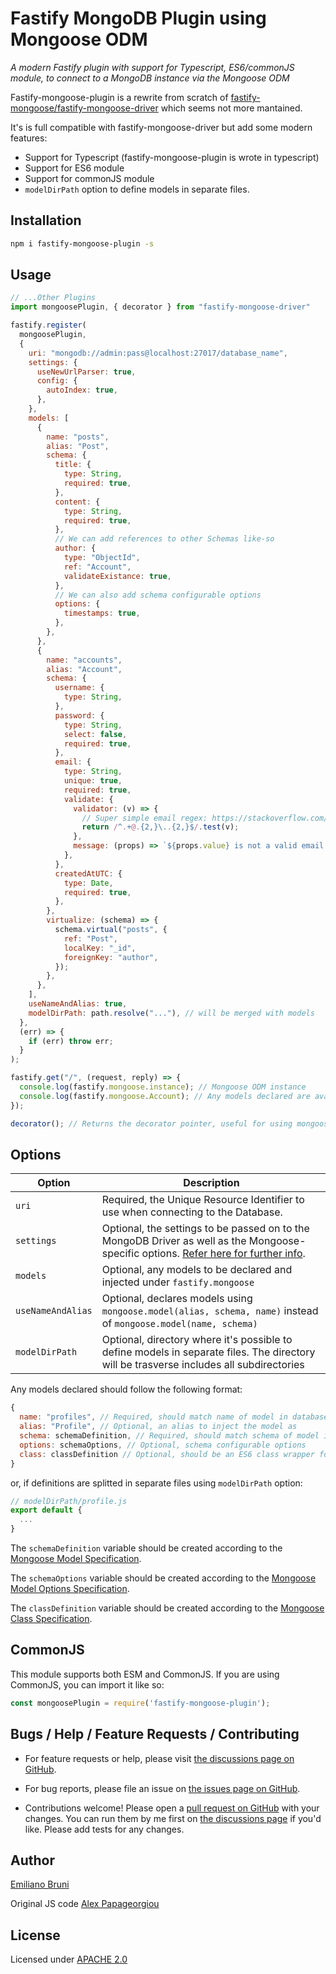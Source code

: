 # Fastify MongoDB Plugin using Mongoose ODM

_A modern Fastify plugin with support for Typescript, ES6/commonJS module, to connect to a MongoDB instance via the Mongoose ODM_

Fastify-mongoose-plugin is a rewrite from scratch of [fastify-mongoose/fastify-mongoose-driver](/alex-ppg/fastify-mongoose) which seems not more mantained.

It's is full compatible with fastify-mongoose-driver but add some modern features:

* Support for Typescript (fastify-mongoose-plugin is wrote in typescript)
* Support for ES6 module
* Support for commonJS module
* `modelDirPath` option to define models in separate files.

## Installation

```bash
npm i fastify-mongoose-plugin -s
```

## Usage

```javascript
// ...Other Plugins
import mongoosePlugin, { decorator } from "fastify-mongoose-driver"

fastify.register(
  mongoosePlugin,
  {
    uri: "mongodb://admin:pass@localhost:27017/database_name",
    settings: {
      useNewUrlParser: true,
      config: {
        autoIndex: true,
      },
    },
    models: [
      {
        name: "posts",
        alias: "Post",
        schema: {
          title: {
            type: String,
            required: true,
          },
          content: {
            type: String,
            required: true,
          },
          // We can add references to other Schemas like-so
          author: {
            type: "ObjectId",
            ref: "Account",
            validateExistance: true,
          },
          // We can also add schema configurable options
          options: {
            timestamps: true,
          },
        },
      },
      {
        name: "accounts",
        alias: "Account",
        schema: {
          username: {
            type: String,
          },
          password: {
            type: String,
            select: false,
            required: true,
          },
          email: {
            type: String,
            unique: true,
            required: true,
            validate: {
              validator: (v) => {
                // Super simple email regex: https://stackoverflow.com/a/4964763/7028187
                return /^.+@.{2,}\..{2,}$/.test(v);
              },
              message: (props) => `${props.value} is not a valid email!`,
            },
          },
          createdAtUTC: {
            type: Date,
            required: true,
          },
        },
        virtualize: (schema) => {
          schema.virtual("posts", {
            ref: "Post",
            localKey: "_id",
            foreignKey: "author",
          });
        },
      },
    ],
    useNameAndAlias: true,
    modelDirPath: path.resolve("..."), // will be merged with models
  },
  (err) => {
    if (err) throw err;
  }
);

fastify.get("/", (request, reply) => {
  console.log(fastify.mongoose.instance); // Mongoose ODM instance
  console.log(fastify.mongoose.Account); // Any models declared are available here
});

decorator(); // Returns the decorator pointer, useful for using mongoose in seperate files
```

## Options

| Option            | Description                                                                                                                                                                                           |
| ----------------- | ----------------------------------------------------------------------------------------------------------------------------------------------------------------------------------------------------- |
| `uri`             | Required, the Unique Resource Identifier to use when connecting to the Database.                                                                                                                      |
| `settings`        | Optional, the settings to be passed on to the MongoDB Driver as well as the Mongoose-specific options. [Refer here for further info](https://mongoosejs.com/docs/api.html#mongoose_Mongoose-connect). |
| `models`          | Optional, any models to be declared and injected under `fastify.mongoose`                                                                                                                             |
| `useNameAndAlias` | Optional, declares models using `mongoose.model(alias, schema, name)` instead of `mongoose.model(name, schema)`                                                                                       |
| `modelDirPath` | Optional, directory where it's possible to define models in separate files. The directory will be trasverse includes all subdirectories

Any models declared should follow the following format:

```javascript
{
  name: "profiles", // Required, should match name of model in database
  alias: "Profile", // Optional, an alias to inject the model as
  schema: schemaDefinition, // Required, should match schema of model in database,
  options: schemaOptions, // Optional, schema configurable options
  class: classDefinition // Optional, should be an ES6 class wrapper for the model
}
```

or, if definitions are splitted in separate files using `modelDirPath` option:
```javascript
// modelDirPath/profile.js
export default {
  ...
}
```

The `schemaDefinition` variable should be created according to the [Mongoose Model Specification](https://mongoosejs.com/docs/schematypes.html).

The `schemaOptions` variable should be created according to the [Mongoose Model Options Specification](https://mongoosejs.com/docs/guide.html#options).

The `classDefinition` variable should be created according to the [Mongoose Class Specification](https://mongoosejs.com/docs/4.x/docs/advanced_schemas.html).

## CommonJS

This module supports both ESM and CommonJS. If you are using CommonJS, you can import it like so:

```js
const mongoosePlugin = require('fastify-mongoose-plugin');
```

## Bugs / Help / Feature Requests / Contributing

* For feature requests or help, please visit [the discussions page on GitHub](https://github.com/EmilianoBruni/fastify-mongoose-plugin/discussions).

* For bug reports, please file an issue on [the issues page on GitHub](https://github.com/EmilianoBruni/fastify-mongoose-plugin/issues).

* Contributions welcome! Please open a [pull request on GitHub](https://github.com/EmilianoBruni/fastify-mongoose-plugin/pulls) with your changes. You can run them by me first on [the discussions page](https://github.com/EmilianoBruni/fastify-mongoose-plugin/discussions) if you'd like. Please add tests for any changes.

## Author

[Emiliano Bruni](info@ebruni.it)

Original JS code [Alex Papageorgiou](alex.ppg@pm.me)

## License

Licensed under [APACHE 2.0](./LICENSE)
